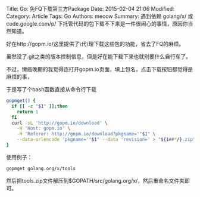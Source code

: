 Title: Go: 免FQ下载第三方Package
Date: 2015-02-04 21:06
Modified: 
Category: Article
Tags: Go
Authors: meoow
Summary: 
遇到依赖 golang/x/ 或 code.google.com/p/ 下托管代码的包下载不下来是一件很闹心的事情，原因你当然知道。

好在http://gopm.io/这里提供了\代\理下载这些包的功能，省去了FQ的麻烦。

虽然没了.git之类的版本控制信息，但是好在能下载下来也就别要什么自行车了。

不过，懒癌晚期的我觉得连打开gopm.io页面，填上包名，点击下载按钮都觉得是麻烦的事，

于是写了个bash函数直接从命令行下载

```bash
gopmget() {
  if [[ -z "$1" ]];then
    return 1
  fi
  curl -sL 'http://gopm.io/download' \
    -H 'Host: gopm.io' \
    -H 'Referer: http://gopm.io/download?pkgname='"$1" \
    --data-urlencode 'pkgname='"$1" --data 'revision=' > "${1##*/}.zip"
}
```

使用例子：

```bash
gopmget golang.org/x/tools
```

然后把tools.zip文件解压到$GOPATH/src/golang.org/x/，然后重命名文件夹即可。
